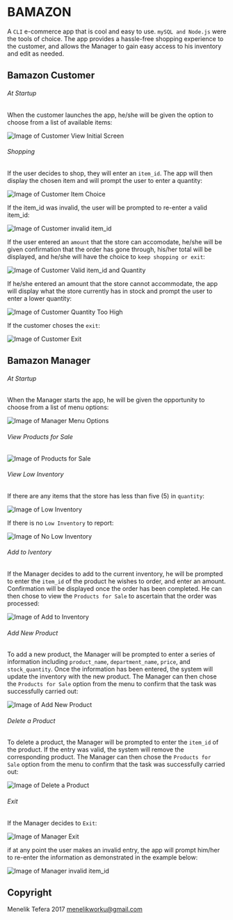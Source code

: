 # BAMAZON

A `CLI` e-commerce app that is cool and easy to use.  `mySQL and Node.js` were the tools of choice.  The app provides a hassle-free shopping experience to the customer, and allows the Manager to gain easy access to his inventory and edit as needed.


## Bamazon Customer

###### At Startup

When the customer launches the app, he/she will be given the option to choose from a list of available items:

![Image of Customer View Initial Screen](https://menelik7.github.io/Bamazon/images/CustomerView1.PNG "Customer View Initial Screen")

###### Shopping

If the user decides to shop, they will enter an `item_id`.  The app will then display the chosen item and will prompt the user to enter a quantity:

![Image of Customer Item Choice](https://menelik7.github.io/Bamazon/images/CustomerView2.PNG "Customer Item Choice")

If the item_id was invalid, the user will be prompted to re-enter a valid item_id:

![Image of Customer invalid item_id](https://menelik7.github.io/Bamazon/images/CustomerView3.PNG "Customer invalid item_id")

If the user entered an `amount` that the store can accomodate, he/she will be given confirmation that the order has gone through, his/her total will be displayed, and he/she will have the choice to `keep shopping or exit`:

![Image of Customer Valid item_id and Quantity](https://menelik7.github.io/Bamazon/images/CustomerView4.PNG "Customer Valid item_id and Quantity")

If he/she entered an amount that the store cannot accommodate, the app will display what the store currently has in stock and prompt the user to enter a lower quantity:

![Image of Customer Quantity Too High](https://menelik7.github.io/Bamazon/images/CustomerView5.PNG "Customer Quantity Too High")

If the customer choses the `exit`:

![Image of Customer Exit](https://menelik7.github.io/Bamazon/images/CustomerView6.PNG "Customer Exit")




## Bamazon Manager

###### At Startup

When the Manager starts the app, he will be given the opportunity to choose from a list of menu options:

![Image of Manager Menu Options](https://menelik7.github.io/Bamazon/images/ManagerView1.PNG "Manager Menu Options")

###### View Products for Sale
		
![Image of Products for Sale](https://menelik7.github.io/Bamazon/images/ManagerView2.PNG "Products for Sale")

###### View Low Inventory

If there are any items that the store has less than five (5) in `quantity`:

![Image of Low Inventory](https://menelik7.github.io/Bamazon/images/ManagerView3.PNG "Low Inventory")

If there is no `Low Inventory` to report:

![Image of No Low Inventory](https://menelik7.github.io/Bamazon/images/ManagerView4.PNG "No Low Inventory")

###### Add to Iventory
		
If the Manager decides to add to the current inventory, he will be prompted to enter the `item_id` of the product he wishes to order, and enter an amount.  Confirmation will be displayed once the order has been completed.  He can then chose to view the `Products for Sale` to ascertain that the order was processed:

![Image of Add to Inventory](https://menelik7.github.io/Bamazon/images/ManagerView5.PNG "Add to Inventory")

###### Add New Product
		
To add a new product, the Manager will be prompted to enter a series of information including `product_name`, `department_name`, `price`, and `stock_quantity`.  Once the information has been entered, the system will update the inventory with the new product.  The Manager can then chose the `Products for Sale` option from the menu to confirm that the task was successfully carried out:

![Image of Add New Product](https://menelik7.github.io/Bamazon/images/ManagerView6.PNG "Add New Product")

###### Delete a Product
		
To delete a product, the Manager will be prompted to enter the `item_id` of the product.  If the entry was valid, the system will remove the corresponding product.  The Manager can then chose the `Products for Sale` option from the menu to confirm that the task was successfully carried out:

![Image of Delete a Product](https://menelik7.github.io/Bamazon/images/ManagerView7.PNG "Delete a Product")

###### Exit
		
If the Manager decides to `Exit`:

![Image of Manager Exit](https://menelik7.github.io/Bamazon/images/ManagerView8.PNG "Manager Exit")

if at any point the user makes an invalid entry, the app will prompt him/her to re-enter the information as demonstrated in the example below:

![Image of Manager invalid item_id](https://menelik7.github.io/Bamazon/images/ManagerView9.PNG "Manager invalid item_id")

## Copyright

Menelik Tefera 2017
menelikworku@gmail.com


	



